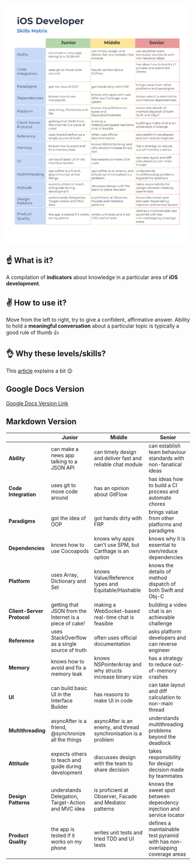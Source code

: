 ![iOS Developer Skills Matrix](matrix.png)

## ☝️ What is it?
A compilation of **indicators** about knowledge in a particular area of **iOS development**.

## ✌️ How to use it?
Move from the left to right, try to give a confident, affirmative answer. Ability to hold a **meaningful conversation** about a particular topic is typically a good rule of thumb 👍

## 👌 Why these levels/skills?
This [article](https://medium.com/ios-os-x-development/ios-developer-skills-matrix-fee807255235) explains a bit 😉

## Google Docs Version
[Google Docs Version Link](https://docs.google.com/document/d/188eTEiNRnk2qelYbOsHuDxnvdtLVCa4hm4v0Nxop3Nk/edit?usp=sharing)


## Markdown Version
|                         | Junior                                                  | Middle                                                          | Senior                                                                      |
|-------------------------|---------------------------------------------------------|-----------------------------------------------------------------|-----------------------------------------------------------------------------|
| **Ability**                 | can make a news app talking to a JSON API                | can timely design and deliver fast and reliable chat module     | can establish team behaviour standards with non-fanatical ideas             |
| **Code  Integration**       | uses git to move code around                            | has an opinion about GitFlow                                    | has ideas how to build a CI process and automate chores                     |
| **Paradigms**               | got the idea of OOP                                     | got hands dirty with FRP                                        | brings value from other platforms and paradigms                             |
| **Dependencies**            | knows how to use Cocoapods                              | knows why apps can't use SPM, but Carthage is an option         | knows why it is essential to own/reduce dependencies                        |
| **Platform**                | uses Array, Dictionary and Set                          | knows Value/Reference types and Equitable/Hashable              | knows the details of method dispatch of both Swift and Obj-C                |
| **Client-Server  Protocol** | getting that JSON from the Internet is a piece of cake! | making a WebSocket-based real-time chat is feasible             | building a video chat is an achievable challenge                            |
| **Reference**               | uses StackOverflow as a single source of truth          | often uses official documentation                               | asks platform developers and can reverse engineer                           |
| **Memory**                  | knows how to avoid and fix a memory leak                | knows NSPointerArray and why structs increase binary size       | has a strategy to reduce out-of-memory crashes                              |
| **UI**                      | can build basic UI in the Interface Builder             | has reasons to make UI in code                                  | can take layout and diff calculation to non-main thread                     |
| **Multithreading**          | asyncAfter is a friend, @synchronize all the things     | asyncAfter is an enemy, and thread synchronisation is a problem | understands multithreading problems beyond the deadlock                     |
| **Attitude**                | expects others to teach and guide during development    | discusses design with the team to share decision                | takes responsibility for design decision made by teammates                  |
| **Design Patterns**         | understands Delegation, Target-Action and MVC idea      | is proficient at Observer, Facade and Mediator patterns         | knows the sweet spot between dependency injection and service locator       |
| **Product Quality**         | the app is tested if it works on my phone               | writes unit tests and tried TDD and UI tests                    | defines a maintainable test pyramid with has non-overlapping coverage areas | 

